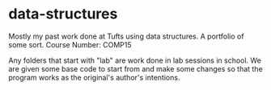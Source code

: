 # data-structures
Mostly my past work done at Tufts using data structures. A portfolio of some sort. Course Number: COMP15

Any folders that start with "lab" are work done in lab sessions in school. We are given some base code to start from and make some changes
so that the program works as the original's author's intentions. 
